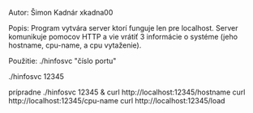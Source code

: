 Autor:
Šimon Kadnár xkadna00

Popis:
Program vytvára server ktorí funguje len pre localhost. Server komunikuje pomocov HTTP a vie vrátiť 3 informácie o systéme 
(jeho hostname, cpu-name, a cpu vytaženie).

Použitie: 
./hinfosvc "číslo portu"

./hinfosvc 12345

prípradne ./hinfosvc 12345 &
curl http://localhost:12345/hostname
curl http://localhost:12345/cpu-name
curl http://localhost:12345/load